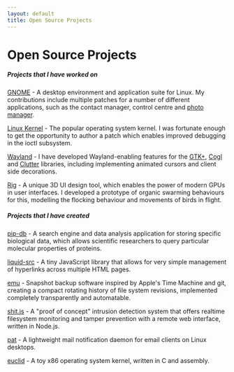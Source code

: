```yaml
---
layout: default
title: Open Source Projects
---
```


# Open Source Projects

##### Projects that I have worked on

[GNOME](http://www.gnome.org/) - A desktop environment and application
suite for Linux. My contributions include multiple patches for a
number of different applications, such as the contact manager, control
centre and [photo manager](http://www.yorba.org/projects/shotwell/).

[Linux Kernel](https://www.kernel.org/) - The popular operating system
kernel. I was fortunate enough to get the opportunity to author a
patch which enables improved debugging in the ioctl subsystem.

[Wayland](http://wayland.freedesktop.org/) - I have developed
Wayland-enabling features for the [GTK+](http://www.gtk.org/),
[Cogl](http://www.cogl3d.org/) and
[Clutter](http://blogs.gnome.org/clutter/) libraries, including
implementing animated cursors and client side decorations.

[Rig](http://roblog.sixbynine.org/2012/10/rig-1-ui-designer-engine.html) -
A unique 3D UI design tool, which enables the power of modern GPUs in
user interfaces. I developed a prototype of organic swarming
behaviours for this, modelling the flocking behaviour and movements of
birds in flight.

##### Projects that I have created

[pip-db](https://github.com/ChrisCummins/pip-db) - A search engine and
data analysis application for storing specific biological data, which
allows scientific researchers to query particular molecular properties
of proteins.

[liquid-src](https://github.com/ChrisCummins/liquid-src) - A tiny
JavaScript library that allows for very simple management of
hyperlinks across multiple HTML pages.

[emu](https://github.com/ChrisCummins/emu) - Snapshot backup software
inspired by Apple's Time Machine and git, creating a compact rotating
history of file system revisions, implemented completely transparently
and automatable.

[shit.js](https://github.com/ChrisCummins/shit.js) - A "proof of
concept" intrusion detection system that offers realtime filesystem
monitoring and tamper prevention with a remote web interface, written
in Node.js.

[pat](https://github.com/ChrisCummins/pat) - A lightweight mail
notification daemon for email clients on Linux desktops.

[euclid](https://github.com/ChrisCummins/euclid) - A toy x86 operating
system kernel, written in C and assembly.
